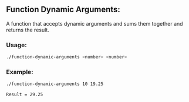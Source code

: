 ## Function Dynamic Arguments:

A function that accepts dynamic arguments and sums them together and returns the result.


### Usage:

```bash
./function-dynamic-arguments <number> <number>

```


### Example:

```bash
./function-dynamic-arguments 10 19.25
```
```bash
Result = 29.25
```

